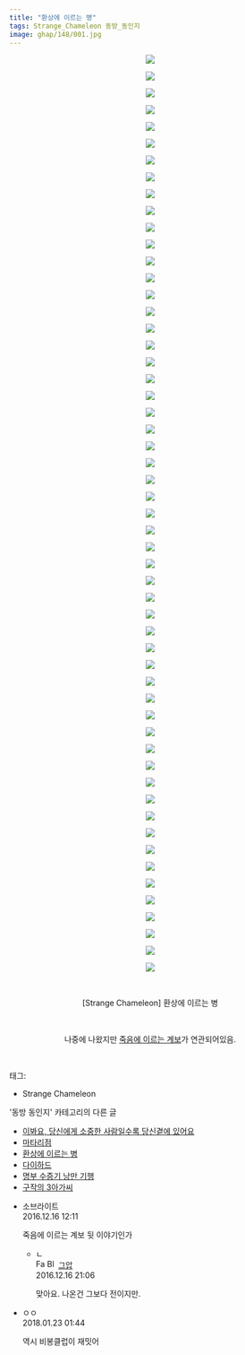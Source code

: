 ```yaml
---
title: "환상에 이르는 병"
tags: Strange_Chameleon 동방_동인지
image: ghap/148/001.jpg
---
```

<div class="article">
<p style="text-align: center; clear: none; float: none;"><img src="{{ site.nasurl }}/ghap/148/001.jpg"/></p>
<p style="text-align: center; clear: none; float: none;"><img src="{{ site.nasurl }}/ghap/148/002.jpg"/></p>
<p style="text-align: center; clear: none; float: none;"><img src="{{ site.nasurl }}/ghap/148/003.jpg"/></p>
<p style="text-align: center; clear: none; float: none;"><img src="{{ site.nasurl }}/ghap/148/004.jpg"/></p>
<p style="text-align: center; clear: none; float: none;"><img src="{{ site.nasurl }}/ghap/148/005.jpg"/></p>
<p style="text-align: center; clear: none; float: none;"><img src="{{ site.nasurl }}/ghap/148/006.jpg"/></p>
<p style="text-align: center; clear: none; float: none;"><img src="{{ site.nasurl }}/ghap/148/007.jpg"/></p>
<p style="text-align: center; clear: none; float: none;"><img src="{{ site.nasurl }}/ghap/148/008.jpg"/></p>
<p style="text-align: center; clear: none; float: none;"><img src="{{ site.nasurl }}/ghap/148/009.jpg"/></p>
<p style="text-align: center; clear: none; float: none;"><img src="{{ site.nasurl }}/ghap/148/010.jpg"/></p>
<p style="text-align: center; clear: none; float: none;"><img src="{{ site.nasurl }}/ghap/148/011.jpg"/></p>
<p style="text-align: center; clear: none; float: none;"><img src="{{ site.nasurl }}/ghap/148/012.jpg"/></p>
<p style="text-align: center; clear: none; float: none;"><img src="{{ site.nasurl }}/ghap/148/013.jpg"/></p>
<p style="text-align: center; clear: none; float: none;"><img src="{{ site.nasurl }}/ghap/148/014.jpg"/></p>
<p style="text-align: center; clear: none; float: none;"><img src="{{ site.nasurl }}/ghap/148/015.jpg"/></p>
<p style="text-align: center; clear: none; float: none;"><img src="{{ site.nasurl }}/ghap/148/016.jpg"/></p>
<p style="text-align: center; clear: none; float: none;"><img src="{{ site.nasurl }}/ghap/148/017.jpg"/></p>
<p style="text-align: center; clear: none; float: none;"><img src="{{ site.nasurl }}/ghap/148/018.jpg"/></p>
<p style="text-align: center; clear: none; float: none;"><img src="{{ site.nasurl }}/ghap/148/019.jpg"/></p>
<p style="text-align: center; clear: none; float: none;"><img src="{{ site.nasurl }}/ghap/148/020.jpg"/></p>
<p style="text-align: center; clear: none; float: none;"><img src="{{ site.nasurl }}/ghap/148/021.jpg"/></p>
<p style="text-align: center; clear: none; float: none;"><img src="{{ site.nasurl }}/ghap/148/022.jpg"/></p>
<p style="text-align: center; clear: none; float: none;"><img src="{{ site.nasurl }}/ghap/148/023.jpg"/></p>
<p style="text-align: center; clear: none; float: none;"><img src="{{ site.nasurl }}/ghap/148/024.jpg"/></p>
<p style="text-align: center; clear: none; float: none;"><img src="{{ site.nasurl }}/ghap/148/025.jpg"/></p>
<p style="text-align: center; clear: none; float: none;"><img src="{{ site.nasurl }}/ghap/148/026.jpg"/></p>
<p style="text-align: center; clear: none; float: none;"><img src="{{ site.nasurl }}/ghap/148/027.jpg"/></p>
<p style="text-align: center; clear: none; float: none;"><img src="{{ site.nasurl }}/ghap/148/028.jpg"/></p>
<p style="text-align: center; clear: none; float: none;"><img src="{{ site.nasurl }}/ghap/148/029.jpg"/></p>
<p style="text-align: center; clear: none; float: none;"><img src="{{ site.nasurl }}/ghap/148/030.jpg"/></p>
<p style="text-align: center; clear: none; float: none;"><img src="{{ site.nasurl }}/ghap/148/031.jpg"/></p>
<p style="text-align: center; clear: none; float: none;"><img src="{{ site.nasurl }}/ghap/148/032.jpg"/></p>
<p style="text-align: center; clear: none; float: none;"><img src="{{ site.nasurl }}/ghap/148/033.jpg"/></p>
<p style="text-align: center; clear: none; float: none;"><img src="{{ site.nasurl }}/ghap/148/034.jpg"/></p>
<p style="text-align: center; clear: none; float: none;"><img src="{{ site.nasurl }}/ghap/148/035.jpg"/></p>
<p style="text-align: center; clear: none; float: none;"><img src="{{ site.nasurl }}/ghap/148/036.jpg"/></p>
<p style="text-align: center; clear: none; float: none;"><img src="{{ site.nasurl }}/ghap/148/037.jpg"/></p>
<p style="text-align: center; clear: none; float: none;"><img src="{{ site.nasurl }}/ghap/148/038.jpg"/></p>
<p style="text-align: center; clear: none; float: none;"><img src="{{ site.nasurl }}/ghap/148/039.jpg"/></p>
<p style="text-align: center; clear: none; float: none;"><img src="{{ site.nasurl }}/ghap/148/040.jpg"/></p>
<p style="text-align: center; clear: none; float: none;"><img src="{{ site.nasurl }}/ghap/148/041.jpg"/></p>
<p style="text-align: center; clear: none; float: none;"><img src="{{ site.nasurl }}/ghap/148/042.jpg"/></p>
<p style="text-align: center; clear: none; float: none;"><img src="{{ site.nasurl }}/ghap/148/043.jpg"/></p>
<p style="text-align: center; clear: none; float: none;"><img src="{{ site.nasurl }}/ghap/148/044.jpg"/></p>
<p style="text-align: center; clear: none; float: none;"><img src="{{ site.nasurl }}/ghap/148/045.jpg"/></p>
<p style="text-align: center; clear: none; float: none;"><img src="{{ site.nasurl }}/ghap/148/046.jpg"/></p>
<p style="text-align: center; clear: none; float: none;"><img src="{{ site.nasurl }}/ghap/148/047.jpg"/></p>
<p style="text-align: center; clear: none; float: none;"><img src="{{ site.nasurl }}/ghap/148/048.jpg"/></p>
<p style="text-align: center; clear: none; float: none;"><img src="{{ site.nasurl }}/ghap/148/049.jpg"/></p>
<p style="text-align: center; clear: none; float: none;"><img src="{{ site.nasurl }}/ghap/148/050.jpg"/></p>
<p style="text-align: center; clear: none; float: none;"><img src="{{ site.nasurl }}/ghap/148/051.jpg"/></p>
<p style="text-align: center; clear: none; float: none;"><img src="{{ site.nasurl }}/ghap/148/052.jpg"/></p>
<p style="text-align: center; clear: none; float: none;"><img src="{{ site.nasurl }}/ghap/148/053.jpg"/></p>
<p style="text-align: center; clear: none; float: none;"><img src="{{ site.nasurl }}/ghap/148/054.jpg"/></p>
<p style="text-align: center; clear: none; float: none;"><img src="{{ site.nasurl }}/ghap/148/055.jpg"/></p>
<p style="text-align: center; clear: none; float: none;"><br/></p>
<p style="text-align: center; clear: none; float: none;">[Strange Chameleon] 환상에 이르는 병</p>
<p style="text-align: center; clear: none; float: none;"><br/></p>
<p style="text-align: center; clear: none; float: none;">나중에 나왔지만 <a class="tx-link" href="http://ghaptouhou.tistory.com/1162" target="_blank">죽음에 이르는 계보</a>가 연관되어있음.</p>
<p><br/></p>
</div><div class="tagTrail">
<p>태그: </p>
<ul>
<li>Strange Chameleon</li>
</ul>
</div><div class="another">
<p>'동방 동인지' 카테고리의 다른 글</p>
<ul>
<li><a href="/2016-06-18-ghap_150">이봐요, 당신에게 소중한 사람일수록 당신곁에 있어요</a></li>
<li><a href="/2016-06-18-ghap_149">마타리점</a></li>
<li><a href="/2016-06-18-ghap_148">환상에 이르는 병</a></li>
<li><a href="/2016-06-18-ghap_147">다이하드</a></li>
<li><a href="/2016-06-18-ghap_146">명부 수증기 낭만 기행</a></li>
<li><a href="/2016-06-18-ghap_145">구작의 3아가씨</a></li>
</ul>
</div><div class="cb_module cb_fluid">
<div class="cb_wrt cb_profile">
<div class="comment">
<ul>
<li class="cb_thumb_off" id="comment14871012">
<div class="cb_comment_area">
<div class="cb_info_area">
<div class="cb_section">
<span class="cb_nick_name">소브라이트</span>
</div>
<div class="cb_section">
<span class="cb_date">2016.12.16 12:11 </span>
</div>
</div>
<div class="cb_dsc_comment">
<p class="cb_dsc">
											죽음에 이르는 계보 뒷 이야기인가
										</p>
</div>
<ul>
<li class="cb_thumb_off" id="comment14871458">
<span class="cb_bu_subnode">ㄴ</span>
<div class="cb_comment_area">
<div class="cb_info_area">
<div class="cb_section">
<span class="cb_nick_name"><img alt="Favicon of https://ghaptouhou.tistory.com" height="16" onerror="this.onerror=null;this.parentNode.removeChild(this)" src="https://ghaptouhou.tistory.com/favicon.ico" width="16"/> <img alt="BlogIcon" height="16" onerror="this.parentNode.removeChild(this)" src="https://ghaptouhou.tistory.com/index.gif" width="16"/> <a href="https://ghaptouhou.tistory.com" onclick="return openLinkInNewWindow(this)"> 그압</a><span class="tistoryProfileLayerTrigger" onclick='TistoryProfile.show(event, this, {"title":"\uc800\uae30 \uc774\uac70 \ub098\uc911\uc5d0 \uc218\uc815 \uac00\ub2a5\ud558\ub098\uc694","url":"https:\/\/ghap.tistory.com","nickname":"\uadf8\uc555","items":[]}); return false;'></span></span>
</div>
<div class="cb_section">
<span class="cb_date">2016.12.16 21:06 </span>
</div>
</div>
<div class="cb_dsc_comment">
<p class="cb_dsc">
																맞아요. 나온건 그보다 전이지만.
															</p>
</div>
</div>
</li>
</ul>
</div></li>
<li class="cb_thumb_off" id="comment15180419">
<div class="cb_comment_area">
<div class="cb_info_area">
<div class="cb_section">
<span class="cb_nick_name">ㅇㅇ</span>
</div>
<div class="cb_section">
<span class="cb_date">2018.01.23 01:44 </span>
</div>
</div>
<div class="cb_dsc_comment">
<p class="cb_dsc">
											역시 비봉클럽이 재밋어
										</p>
</div>
</div></li>
</ul>
</div>
</div><!-- commentList close -->
</div>